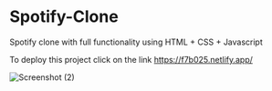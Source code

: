 # Spotify-Clone
Spotify clone with full functionality using HTML + CSS + Javascript

To deploy this project click on the link https://f7b025.netlify.app/

![Screenshot (2)](https://github.com/Shivammc40/Spotify-Clone/assets/136303802/a236c546-8aa1-4629-a906-07a1da7f22a8)
